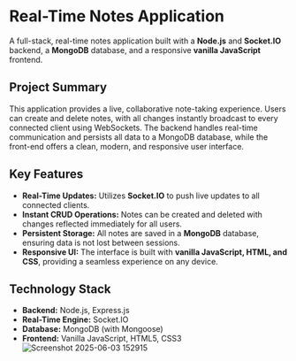 # Real-Time Notes Application

A full-stack, real-time notes application built with a **Node.js** and **Socket.IO** backend, a **MongoDB** database, and a responsive **vanilla JavaScript** frontend.

## Project Summary

This application provides a live, collaborative note-taking experience. Users can create and delete notes, with all changes instantly broadcast to every connected client using WebSockets. The backend handles real-time communication and persists all data to a MongoDB database, while the front-end offers a clean, modern, and responsive user interface.

## Key Features

* **Real-Time Updates:** Utilizes **Socket.IO** to push live updates to all connected clients.
* **Instant CRUD Operations:** Notes can be created and deleted with changes reflected immediately for all users.
* **Persistent Storage:** All notes are saved in a **MongoDB** database, ensuring data is not lost between sessions.
* **Responsive UI:** The interface is built with **vanilla JavaScript, HTML, and CSS**, providing a seamless experience on any device.

## Technology Stack

* **Backend:** Node.js, Express.js
* **Real-Time Engine:** Socket.IO
* **Database:** MongoDB (with Mongoose)
* **Frontend:** Vanilla JavaScript, HTML5, CSS3
![Screenshot 2025-06-03 152915](https://github.com/user-attachments/assets/cf025ec7-271a-444f-a39e-5878a89526d5)
